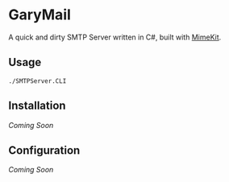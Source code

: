 # GaryMail
A quick and dirty SMTP Server written in C#, built with [MimeKit](https://github.com/jstedfast/MimeKit). 

## Usage
`./SMTPServer.CLI`

## Installation
_Coming Soon_

## Configuration
_Coming Soon_